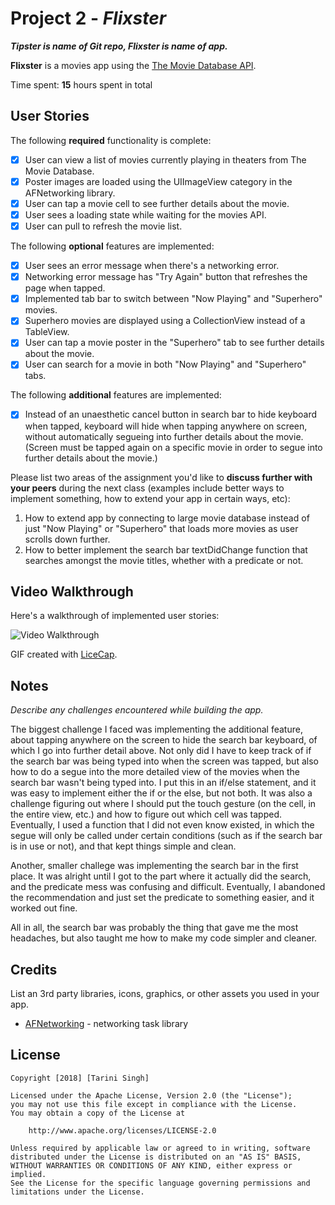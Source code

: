 # Project 2 - *Flixster*
***Tipster is name of Git repo, Flixster is name of app.***

**Flixster** is a movies app using the [The Movie Database API](http://docs.themoviedb.apiary.io/#).

Time spent: **15** hours spent in total

## User Stories

The following **required** functionality is complete:

- [x] User can view a list of movies currently playing in theaters from The Movie Database.
- [x] Poster images are loaded using the UIImageView category in the AFNetworking library.
- [x] User can tap a movie cell to see further details about the movie.
- [x] User sees a loading state while waiting for the movies API.
- [x] User can pull to refresh the movie list.

The following **optional** features are implemented:

- [x] User sees an error message when there's a networking error. 
- [x] Networking error message has "Try Again" button that refreshes the page when tapped. 
- [x] Implemented tab bar to switch between "Now Playing" and "Superhero" movies.
- [x] Superhero movies are displayed using a CollectionView instead of a TableView.
- [x] User can tap a movie poster in the "Superhero" tab to see further details about the movie. 
- [x] User can search for a movie in both "Now Playing" and "Superhero" tabs. 

The following **additional** features are implemented:

- [x] Instead of an unaesthetic cancel button in search bar to hide keyboard when tapped, keyboard will hide when tapping     anywhere on screen, without automatically segueing into further details about the movie. (Screen must be tapped again on a specific movie in order to segue into further details about the movie.)

Please list two areas of the assignment you'd like to **discuss further with your peers** during the next class (examples include better ways to implement something, how to extend your app in certain ways, etc):

1. How to extend app by connecting to large movie database instead of just "Now Playing" or "Superhero" that loads more movies as user scrolls down further. 
2. How to better implement the search bar textDidChange function that searches amongst the movie titles, whether with a predicate or not. 

## Video Walkthrough

Here's a walkthrough of implemented user stories:

<img src='flixster2.gif' title='Video Walkthrough' width='' alt='Video Walkthrough' />

GIF created with [LiceCap](http://www.cockos.com/licecap/).

## Notes

*Describe any challenges encountered while building the app.*

The biggest challenge I faced was implementing the additional feature, about tapping anywhere on the screen to hide the search bar keyboard, of which I go into further detail above. Not only did I have to keep track of if the search bar was being typed into when the screen was tapped, but also how to do a segue into the more detailed view of the movies when the search bar wasn't being typed into. I put this in an if/else statement, and it was easy to implement either the if or the else, but not both. It was also a challenge figuring out where I should put the touch gesture (on the cell, in the entire view, etc.) and how to figure out which cell was tapped. Eventually, I used a function that I did not even know existed, in which the segue will only be called under certain conditions (such as if the search bar is in use or not), and that kept things simple and clean. 

Another, smaller challege was implementing the search bar in the first place. It was alright until I got to the part where it actually did the search, and the predicate mess was confusing and difficult. Eventually, I abandoned the recommendation and just set the predicate to something easier, and it worked out fine. 

All in all, the search bar was probably the thing that gave me the most headaches, but also taught me how to make my code simpler and cleaner. 

## Credits

List an 3rd party libraries, icons, graphics, or other assets you used in your app.

- [AFNetworking](https://github.com/AFNetworking/AFNetworking) - networking task library

## License

    Copyright [2018] [Tarini Singh]

    Licensed under the Apache License, Version 2.0 (the "License");
    you may not use this file except in compliance with the License.
    You may obtain a copy of the License at

        http://www.apache.org/licenses/LICENSE-2.0

    Unless required by applicable law or agreed to in writing, software
    distributed under the License is distributed on an "AS IS" BASIS,
    WITHOUT WARRANTIES OR CONDITIONS OF ANY KIND, either express or implied.
    See the License for the specific language governing permissions and
    limitations under the License.
